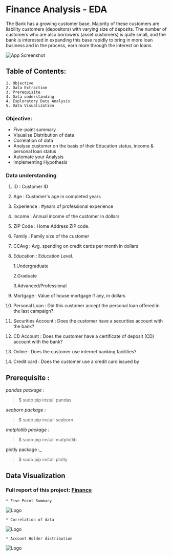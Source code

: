 # **Finance Analysis - EDA**

The Bank has a growing customer base. Majority of these customers are liability customers (depositors) with varying size of deposits. The number of customers who are also borrowers (asset customers) is quite small, and the bank is interested in expanding this base rapidly to bring in more loan business and in the process, earn more through the interest on loans.


![App Screenshot](https://pmcaonline.org/wp-content/uploads/2022/06/Personal-Loan.jpg)

## Table of Contents:

    1. Objective
    2. Data Extraction
    3. Prerequisite
    4. Data understanding
    4. Exploratory Data Analysis
    5. Data Visualization


### Objective:

* Five-point summary
* Visualise Distribution of data
* Correlation of data
* Analyse customer on the basis of their Education status, income & personal loan status
* Automate your Analysis
* Implementing Hypothesis

### Data understanding

1. ID : Customer ID

2. Age : Customer's age in completed years

3. Experience : #years of professional experience

4. Income : Annual income of the customer in dollars

5. ZIP Code : Home Address ZIP code.

6. Family : Family size of the customer

7. CCAvg : Avg. spending on credit cards per month in dollars

8. Education : Education Level.

    1.Undergraduate

    2.Graduate

    3.Advanced/Professional

9. Mortgage : Value of house mortgage if any, in dollars

10. Personal Loan : Did this customer accept the personal loan offered in the last campaign?

11. Securities Account : Does the customer have a securities account with the bank?

12. CD Account : Does the customer have a certificate of deposit (CD) account with the bank?

13. Online : Does the customer use internet banking facilities?

14. Credit card : Does the customer use a credit card issued by

## Prerequisite :
_pandas package :_

> $ sudo pip install pandas

_seaborn package :_

> $ sudo pip install seaborn

_matplotlib package :_

> $ sudo pip install matplotlib

plotly package :_

> $ sudo pip install plotly

## Data Visualization

### Full report of this project: [Finance]()

    * Five Point Summary 
  ![Logo]()

    * Correlation of data
  ![Logo]()

    * Account Holder distribution
  ![Logo]()
